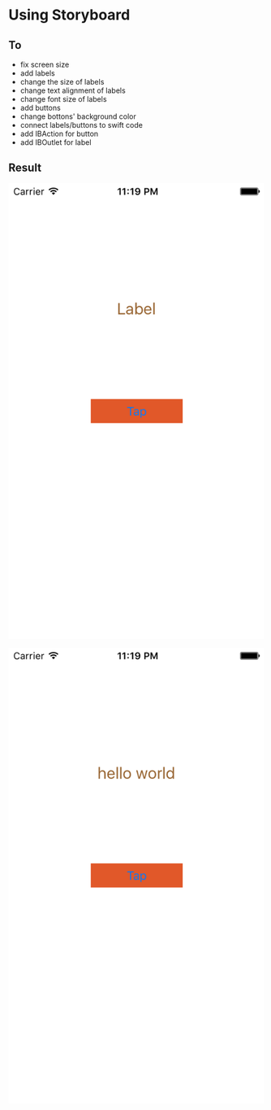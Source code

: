 # Using Storyboard

## To
- fix screen size
- add labels
- change the size of labels
- change text alignment of labels
- change font size of labels
- add buttons
- change bottons' background color
- connect labels/buttons to swift code
- add IBAction for button
- add IBOutlet for label

## Result

![p1](p1.png)

![p2](p2.png)
